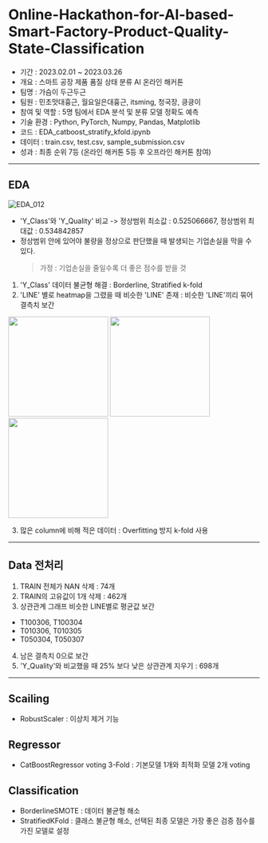 # Online-Hackathon-for-AI-based-Smart-Factory-Product-Quality-State-Classification
> 
* 기간 : 2023.02.01 ~ 2023.03.26
* 개요 : 스마트 공장 제품 품질 상태 분류 AI 온라인 해커톤
* 팀명 : 가슴이 두근두근
* 팀원 : 민초맛대흉근, 월요일은대흉근, itsming, 청국장, 킁킁이
* 참여 및 역할 : 5명 팀에서 EDA 분석 및 분류 모델 정확도 예측
* 기술 환경 : Python, PyTorch, Numpy, Pandas, Matplotlib
* 코드 : EDA_catboost_stratify_kfold.ipynb
* 데이터 : train.csv, test.csv, sample_submission.csv
* 성과 : 최종 순위 7등 (온라인 해커톤 5등 후 오프라인 해커톤 참여)
---
## EDA
![EDA_012](https://user-images.githubusercontent.com/52441719/229600711-7da3569b-45d3-4172-89f3-56eb332a748d.png)
* 'Y_Class'와 'Y_Quality' 비교 -> 정상범위 최소값 : 0.525066667, 정상범위 최대값 : 0.534842857
* 정상범위 안에 있어야 불량을 정상으로 판단했을 때 발생되는 기업손실을 막을 수 있다.
  > 가정 : 기업손실을 줄일수록 더 좋은 점수를 받을 것
  
1. 'Y_Class' 데이터 불균형 해결 : Borderline, Stratified k-fold
2. 'LINE' 별로 heatmap을 그렸을 때 비슷한 'LINE' 존재 : 비슷한 'LINE'끼리 묶어 결측치 보간
<div>
  <img src="https://user-images.githubusercontent.com/52441719/229601132-f9a32cc8-cb98-4d64-b3b1-304027117e73.png" style="width:200px; height:200px;" style="float:left; margin-right:10px;">
  <img src="https://user-images.githubusercontent.com/52441719/229601162-7bdc3e72-ad98-4557-bb90-8cb8cb8a8e88.png" style="width:200px; height:200px;" style="float:left; margin-right:10px;">
  <img src="https://user-images.githubusercontent.com/52441719/229601167-fd91dadc-3c19-403d-8351-042684a199ed.png" style="width:200px; height:200px;" style="float:left; margin-right:10px;">
</div>

3. 많은 column에 비해 적은 데이터 : Overfitting 방지 k-fold 사용

---
## Data 전처리
1. TRAIN 전체가 NAN 삭제 : 74개
2. TRAIN의 고유값이 1개 삭제 : 462개
3. 상관관계 그래프 비슷한 LINE별로 평균값 보간
  * T100306, T100304
  * T010306, T010305
  * T050304, T050307
4. 남은 결측치 0으로 보간
5. 'Y_Quality'와 비교했을 때 25% 보다 낮은 상관관계 지우기 : 698개
---
## Scailing
* RobustScaler : 이상치 제거 기능

## Regressor
* CatBoostRegressor voting 3-Fold : 기본모델 1개와 최적화 모델 2개 voting

## Classification
* BorderlineSMOTE : 데이터 불균형 해소
* StratifiedKFold : 클래스 불균형 해소, 선택된 최종 모델은 가장 좋은 검증 점수를 가진 모델로 설정
